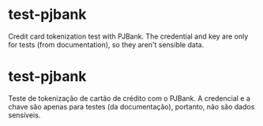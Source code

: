 # test-pjbank
Credit card tokenization test with PJBank. The credential and key are only for tests (from documentation), so they aren't sensible data.

# test-pjbank
Teste de tokenização de cartão de crédito com o PJBank. A credencial e a chave são apenas para testes (da documentação), portanto, não são dados sensíveis.